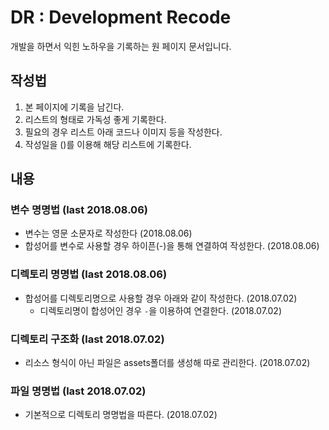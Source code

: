 # DR : Development Recode
개발을 하면서 익힌 노하우을 기록하는 원 페이지 문서입니다.

## 작성법
1. 본 페이지에 기록을 남긴다.
2. 리스트의 형태로 가독성 좋게 기록한다.
3. 필요의 경우 리스트 아래 코드나 이미지 등을 작성한다.
4. 작성일을 ()를 이용해 해당 리스트에 기록한다.

## 내용
### 변수 명명법 (last 2018.08.06)
- 변수는 영문 소문자로 작성한다 (2018.08.06)
- 합성어를 변수로 사용할 경우 하이픈(-)을 통해 연결하여 작성한다. (2018.08.06)

### 디렉토리 명명법 (last 2018.08.06)
- 합성어를 디렉토리명으로 사용할 경우 아래와 같이 작성한다. (2018.07.02)
    - 디렉토리명이 합성어인 경우 `-`을 이용하여 연결한다. (2018.07.02)
    
### 디렉토리 구조화 (last 2018.07.02)
- 리소스 형식이 아닌 파일은 assets폴더를 생성해 따로 관리한다. (2018.07.02)

### 파일 명명법 (last 2018.07.02)
- 기본적으로 디렉토리 명명법을 따른다. (2018.07.02)
